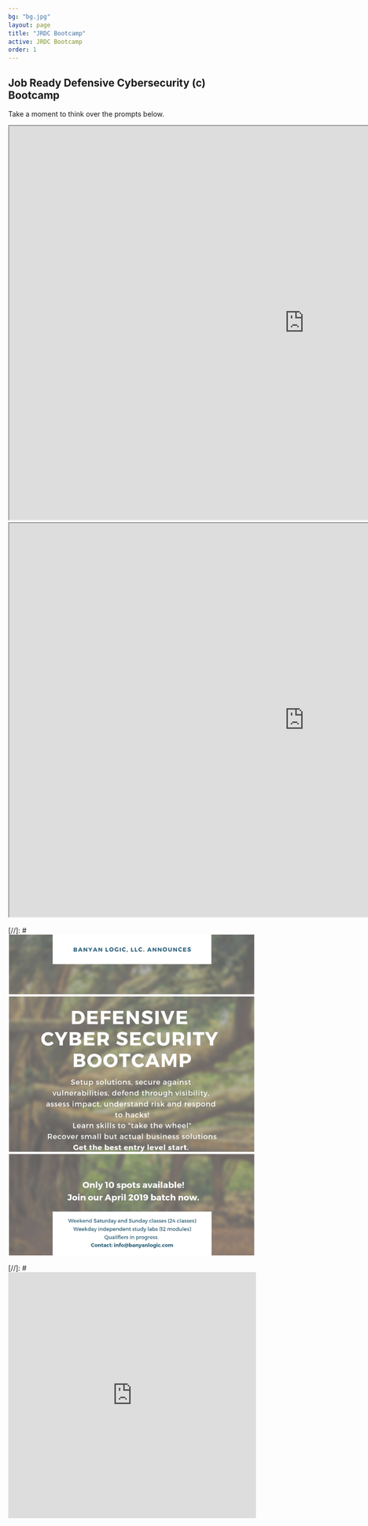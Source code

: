 ```yaml
---
bg: "bg.jpg"
layout: page
title: "JRDC Bootcamp"
active: JRDC Bootcamp
order: 1
---
```

## Job Ready Defensive Cybersecurity (c) Bootcamp

Take a moment to think over the prompts below.

<iframe width="1200px" height="800px" src="https://sway.office.com/s/tGY8DyDZB6qsbOH4/embed"></iframe>

<iframe width="1200px" height="800px" src="https://banyanlogic-my.sharepoint.com/:p:/p/srinikasturi/EaXk_dFhiAJCk1nuI9RtMJ4BqrQB44GsbQpSsefnDEMk_Q?e=aDBsy2"></iframe>



[//]: #![Bootcamp flyer](/assets/images/BLFlyer.jpg)  

[//]: #<iframe width="760px" height="500px" src="https://sway.office.com/s/tGY8DyDZB6qsbOH4/embed" frameborder="0" marginheight="0" marginwidth="0" max-width="100%" sandbox="allow-forms allow-modals allow-orientation-lock allow-popups allow-same-origin allow-scripts" scrolling="yes" style="border: none; max-width: 100%; max-height: 100vh" allowfullscreen mozallowfullscreen msallowfullscreen webkitallowfullscreen></iframe>